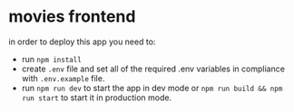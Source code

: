 # movies frontend

in order to deploy this app you need to:
- run ```npm install```
- create ```.env``` file and set all of the required .env variables in compliance with ```.env.example``` file.
- run ```npm run dev``` to start the app in dev mode or ```npm run build && npm run start``` to start it in production mode.
